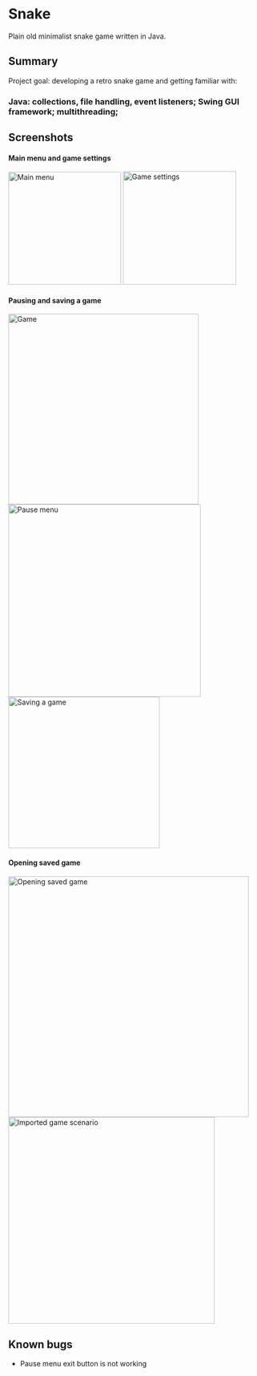 # Snake
Plain old minimalist snake game written in Java.

## Summary
Project goal: developing a retro snake game and getting familiar with:
### Java: collections, file handling, event listeners; Swing GUI framework; multithreading; 

## Screenshots

#### Main menu and game settings
<img width="225" alt="Main menu" src="https://user-images.githubusercontent.com/77939189/151709482-54bae498-aa9f-4a1c-9149-a65ecdf3d498.png">                           <img width="226" alt="Game settings" src="https://user-images.githubusercontent.com/77939189/151709495-76f231bc-5b52-42ab-ae8d-21c5b2dba69a.png">

#### Pausing and saving a game
<img width="380" alt="Game" src="https://user-images.githubusercontent.com/77939189/151709597-ca0c09c5-48ba-4b1c-9e70-d609ccad776c.png"> <img width="384" alt="Pause menu" src="https://user-images.githubusercontent.com/77939189/151709612-fea1bd91-065f-43c2-804a-ba8c8bf69e6c.png"> <img width="302" alt="Saving a game" src="https://user-images.githubusercontent.com/77939189/151709678-98db6b43-fa9a-4abd-b42d-5aaea3368186.png">

#### Opening saved game
<img width="480" alt="Opening saved game" src="https://user-images.githubusercontent.com/77939189/151709705-381faa22-0bb6-438b-8791-8f8fb2f6ab58.png"> <img width="412" alt="Imported game scenario" src="https://user-images.githubusercontent.com/77939189/151709751-1a020228-2266-4223-82a6-7067440c4244.png">

## Known bugs
- Pause menu exit button is not working

